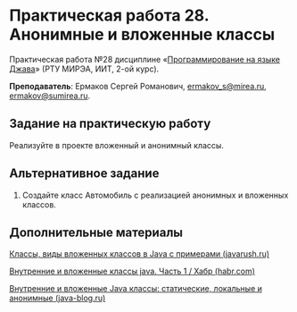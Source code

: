 # Практическая работа 28. Анонимные и вложенные классы
Практическая работа №28 дисциплине «[Программирование на языке Джава](https://online-edu.mirea.ru/course/view.php?id=4053)» (РТУ МИРЭА, ИИТ, 2-ой курс).

**Преподаватель**: Ермаков Сергей Романович, ermakov_s@mirea.ru, ermakov@sumirea.ru.

## Задание на практическую работу

Реализуйте в проекте вложенный и анонимный классы.

## Альтернативное задание

1. Создайте класс Автомобиль с реализацией анонимных и вложенных классов.


## Дополнительные материалы

[Классы, виды вложенных классов в Java с примерами (javarush.ru)](https://javarush.ru/groups/posts/vidy-vlozhennyh-klassov)

[Внутренние и вложенные классы java. Часть 1 / Хабр (habr.com)](https://habr.com/ru/post/439648/)

[Внутренние и вложенные Java классы: статические, локальные и анонимные (java-blog.ru)](https://java-blog.ru/osnovy/vnutrennie-i-vlozhennye-java-klassy)
